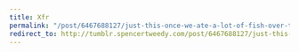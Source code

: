 ```yaml
---
title: Xfr
permalink: "/post/6467688127/just-this-once-we-ate-a-lot-of-fish-over-there"
redirect_to: http://tumblr.spencertweedy.com/post/6467688127/just-this-once-we-ate-a-lot-of-fish-over-there
---
```


